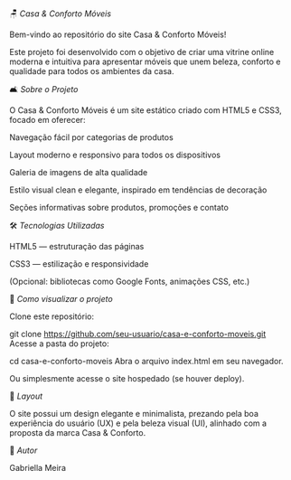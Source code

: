 🪑 *Casa & Conforto Móveis*

Bem-vindo ao repositório do site Casa & Conforto Móveis!

Este projeto foi desenvolvido com o objetivo de criar uma vitrine online moderna e intuitiva para apresentar móveis que unem beleza,
conforto e qualidade para todos os ambientes da casa.

🛋️ *Sobre o Projeto*

O Casa & Conforto Móveis é um site estático criado com HTML5 e CSS3, focado em oferecer:

Navegação fácil por categorias de produtos

Layout moderno e responsivo para todos os dispositivos

Galeria de imagens de alta qualidade

Estilo visual clean e elegante, inspirado em tendências de decoração

Seções informativas sobre produtos, promoções e contato

🛠️ *Tecnologias Utilizadas*

HTML5 — estruturação das páginas

CSS3 — estilização e responsividade

(Opcional: bibliotecas como Google Fonts, animações CSS, etc.)

🚀 *Como visualizar o projeto*

Clone este repositório:

git clone https://github.com/seu-usuario/casa-e-conforto-moveis.git
Acesse a pasta do projeto:

cd casa-e-conforto-moveis
Abra o arquivo index.html em seu navegador.

Ou simplesmente acesse o site hospedado (se houver deploy).

🎨 *Layout*

O site possui um design elegante e minimalista, prezando pela boa experiência do usuário (UX) e pela beleza visual (UI), 
alinhado com a proposta da marca Casa & Conforto.

👥 *Autor*

Gabriella Meira
